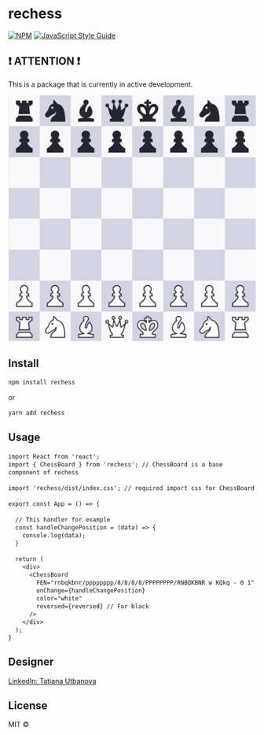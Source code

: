 # rechess

[![NPM](https://img.shields.io/npm/v/rechess.svg)](https://www.npmjs.com/package/rechess) [![JavaScript Style Guide](https://img.shields.io/badge/code_style-standard-brightgreen.svg)](https://standardjs.com)

## ❗️ ATTENTION ❗️
This is a package that is currently in active development.

![example](https://github.com/skilldill/rechess/blob/master/blob/ChessBoard.png?raw=true)

## Install

```bash
npm install rechess
```

or

```bash
yarn add rechess
```

## Usage
```tsx
import React from 'react';
import { ChessBoard } from 'rechess'; // ChessBoard is a base component of rechess

import 'rechess/dist/index.css'; // required import css for ChessBoard

export const App = () => {

  // This handler for example 
  const handleChangePosition = (data) => {
    console.log(data);
  }

  return (
    <div>
      <ChessBoard 
        FEN="rnbqkbnr/pppppppp/8/8/8/8/PPPPPPPP/RNBQKBNR w KQkq - 0 1"
        onChange={handleChangePosition}
        color="white"
        reversed={reversed} // For black
      />
    </div>
  );
}
```

## Designer
[LinkedIn: Tatiana Utbanova](https://www.linkedin.com/in/tatiana-utbanova-6415b8271/)

## License

MIT © [](https://github.com/)